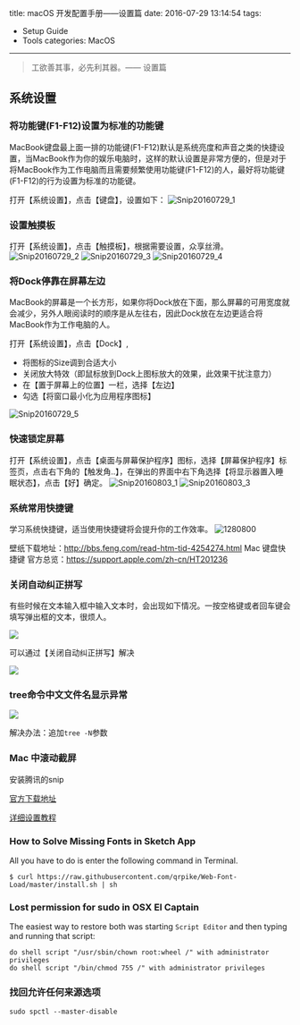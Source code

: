 title: macOS 开发配置手册——设置篇
date: 2016-07-29 13:14:54
tags:
- Setup Guide
- Tools
categories: MacOS
---

> 工欲善其事，必先利其器。—— 设置篇

<!-- more -->

## 系统设置

### 将功能键(F1-F12)设置为标准的功能键

MacBook键盘最上面一排的功能键(F1-F12)默认是系统亮度和声音之类的快捷设置，当MacBook作为你的娱乐电脑时，这样的默认设置是非常方便的，但是对于将MacBook作为工作电脑而且需要频繁使用功能键(F1-F12)的人，最好将功能键(F1-F12)的行为设置为标准的功能键。

打开【系统设置】，点击【键盘】，设置如下：
![Snip20160729_1](http://file.blog.chaosky.tech/2016-08-03-Snip20160729_1.png)


### 设置触摸板

打开【系统设置】，点击【触摸板】，根据需要设置，众享丝滑。
![Snip20160729_2](http://file.blog.chaosky.tech/2016-08-03-Snip20160729_2.png)
![Snip20160729_3](http://file.blog.chaosky.tech/2016-08-03-Snip20160729_3.png)
![Snip20160729_4](http://file.blog.chaosky.tech/2016-08-03-Snip20160729_4.png)
### 将Dock停靠在屏幕左边

MacBook的屏幕是一个长方形，如果你将Dock放在下面，那么屏幕的可用宽度就会减少，另外人眼阅读时的顺序是从左往右，因此Dock放在左边更适合将MacBook作为工作电脑的人。

打开【系统设置】，点击【Dock】,

- 将图标的Size调到合适大小
- 关闭放大特效（即鼠标放到Dock上图标放大的效果，此效果干扰注意力）
- 在【置于屏幕上的位置】一栏，选择【左边】
- 勾选【将窗口最小化为应用程序图标】

![Snip20160729_5](http://file.blog.chaosky.tech/2016-08-03-Snip20160729_5.png)
### 快速锁定屏幕

打开【系统设置】，点击【桌面与屏幕保护程序】图标，选择【屏幕保护程序】标签页，点击右下角的【触发角..】，在弹出的界面中右下角选择【将显示器置入睡眠状态】，点击【好】确定。
![Snip20160803_1](http://file.blog.chaosky.tech/2016-08-03-Snip20160803_1.png)
![Snip20160803_3](http://file.blog.chaosky.tech/2016-08-03-Snip20160803_3.png)

### 系统常用快捷键

学习系统快捷键，适当使用快捷键将会提升你的工作效率。
![1280800](http://file.blog.chaosky.tech/2016-08-03-1280800.png)

壁纸下载地址：<http://bbs.feng.com/read-htm-tid-4254274.html>
Mac 键盘快捷键 官方总览：<https://support.apple.com/zh-cn/HT201236>

### 关闭自动纠正拼写

有些时候在文本输入框中输入文本时，会出现如下情况。一按空格键或者回车键会填写弹出框的文本，很烦人。

![](http://7vzrbk.com1.z0.glb.clouddn.com/ghost/content/images/2015/10/QQ20151025-0-2x.png)

可以通过【关闭自动纠正拼写】解决

![](http://7vzrbk.com1.z0.glb.clouddn.com/ghost/content/images/2015/10/QQ20151024-0-2x.png)

### tree命令中文文件名显示异常

![](http://file.blog.chaosky.tech/QQ20160123-0@2x.png)

解决办法：追加`tree -N`参数

### Mac 中滚动截屏

安装腾讯的snip

[官方下载地址](http://www.snip.qq.com)

[详细设置教程](http://jingyan.baidu.com/article/fec4bce2458d03f2618d8b8e.html)

### How to Solve Missing Fonts in Sketch App

All you have to do is enter the following command in Terminal.

`$ curl https://raw.githubusercontent.com/qrpike/Web-Font-Load/master/install.sh | sh`

### Lost permission for sudo in OSX El Captain

The easiest way to restore both was starting `Script Editor` and then typing and running that script:

```
do shell script "/usr/sbin/chown root:wheel /" with administrator privileges
do shell script "/bin/chmod 755 /" with administrator privileges
```

### 找回允许任何来源选项

```
sudo spctl --master-disable
```


